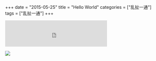+++
date = "2015-05-25"
title = "Hello World"
categories = ["乱扯一通"]
tags = ["乱扯一通"]
+++

<iframe frameborder="no" border="0" marginwidth="0" marginheight="0" width=330 height=86 src="http://music.163.com/outchain/player?type=2&id=33861559&auto=1&height=66"></iframe>

![](http://ww1.sinaimg.cn/mw690/b5405c76gw1f2xtqwvzo1j20im0dygn9.jpg)

